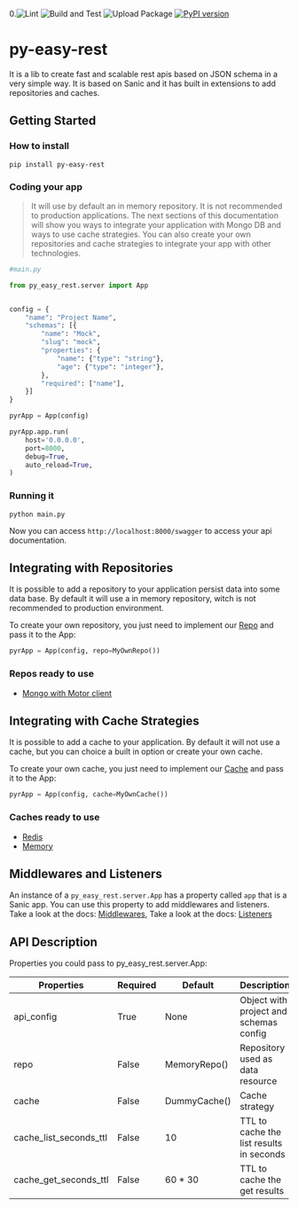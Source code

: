0.![Lint](https://github.com/JeanPinzon/py-easy-rest/actions/workflows/python-lint.yml/badge.svg)
![Build and Test](https://github.com/JeanPinzon/py-easy-rest/actions/workflows/python-test.yml/badge.svg)
![Upload Package](https://github.com/JeanPinzon/py-easy-rest/actions/workflows/python-publish.yml/badge.svg)
[![PyPI version](https://badge.fury.io/py/py-easy-rest.svg)](https://badge.fury.io/py/py-easy-rest)


# py-easy-rest

It is a lib to create fast and scalable rest apis based on JSON schema in a very simple way. 
It is based on Sanic and it has built in extensions to add repositories and caches.


## Getting Started


### How to install

`pip install py-easy-rest`


### Coding your app

> It will use by default an in memory repository. It is not recommended to production applications. 
> The next sections of this documentation will show you ways to integrate your application with Mongo DB and ways to use cache strategies.
> You can also create your own repositories and cache strategies to integrate your app with other technologies.

```python
#main.py

from py_easy_rest.server import App


config = {
    "name": "Project Name",
    "schemas": [{
        "name": "Mock",
        "slug": "mock",
        "properties": {
            "name": {"type": "string"},
            "age": {"type": "integer"},
        },
        "required": ["name"],
    }]
}

pyrApp = App(config)

pyrApp.app.run(
    host='0.0.0.0',
    port=8000,
    debug=True,
    auto_reload=True,
)
```


### Running it

`python main.py`

Now you can access `http://localhost:8000/swagger` to access your api documentation.


## Integrating with Repositories

It is possible to add a repository to your application persist data into some data base. 
By default it will use a in memory repository, witch is not recommended to production environment.

To create your own repository, you just need to implement our [Repo](https://github.com/JeanPinzon/py-easy-rest/blob/master/py_easy_rest/repos/__init__.py#L16) and pass it to the App: 


```python
pyrApp = App(config, repo=MyOwnRepo())
```


### Repos ready to use

- [Mongo with Motor client](https://github.com/JeanPinzon/py-easy-rest-mongo-motor-client)


## Integrating with Cache Strategies

It is possible to add a cache to your application. 
By default it will not use a cache, but you can choice a built in option or create your own cache.

To create your own cache, you just need to implement our [Cache](https://github.com/JeanPinzon/py-easy-rest/blob/master/py_easy_rest/caches/__init__.py#L16) and pass it to the App: 


```python
pyrApp = App(config, cache=MyOwnCache())
```


### Caches ready to use

- [Redis](https://github.com/JeanPinzon/py-easy-rest-redis-cache)
- [Memory](https://github.com/JeanPinzon/py-easy-rest-memory-cache)


## Middlewares and Listeners

An instance of a `py_easy_rest.server.App` has a property called `app` that is a Sanic app. You can use this property to add middlewares and listeners. 
Take a look at the docs: [Middlewares](https://sanicframework.org/guide/basics/middleware.html#attaching-middleware), 
Take a look at the docs: [Listeners](https://sanicframework.org/guide/basics/listeners.html)


## API Description

Properties you could pass to py_easy_rest.server.App:

| Properties             | Required | Default      | Description                              |
|------------------------|----------|--------------|------------------------------------------|
| api_config             | True     | None         | Object with project and schemas config   |
| repo                   | False    | MemoryRepo() | Repository used as data resource         |
| cache                  | False    | DummyCache() | Cache strategy                           |
| cache_list_seconds_ttl | False    | 10           | TTL to cache the list results in seconds |
| cache_get_seconds_ttl  | False    | 60 * 30      | TTL to cache the get results             |
